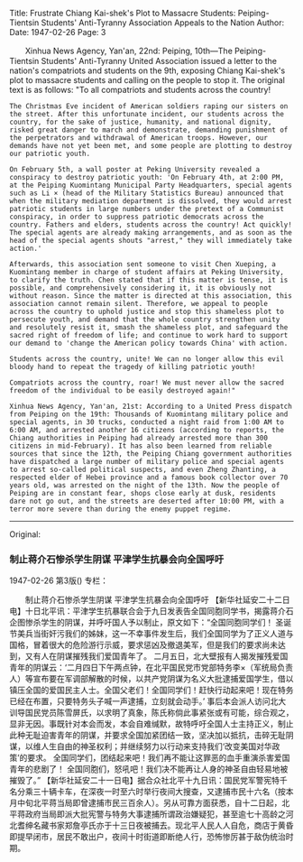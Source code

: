 Title: Frustrate Chiang Kai-shek's Plot to Massacre Students: Peiping-Tientsin Students' Anti-Tyranny Association Appeals to the Nation
Author:
Date: 1947-02-26
Page: 3

　　Xinhua News Agency, Yan'an, 22nd: Peiping, 10th—The Peiping-Tientsin Students' Anti-Tyranny United Association issued a letter to the nation's compatriots and students on the 9th, exposing Chiang Kai-shek's plot to massacre students and calling on the people to stop it. The original text is as follows:
    "To all compatriots and students across the country!

    The Christmas Eve incident of American soldiers raping our sisters on the street. After this unfortunate incident, our students across the country, for the sake of justice, humanity, and national dignity, risked great danger to march and demonstrate, demanding punishment of the perpetrators and withdrawal of American troops. However, our demands have not yet been met, and some people are plotting to destroy our patriotic youth.

    On February 5th, a wall poster at Peking University revealed a conspiracy to destroy patriotic youth: 'On February 4th, at 2:00 PM, at the Peiping Kuomintang Municipal Party Headquarters, special agents such as Li × (head of the Military Statistics Bureau) announced that when the military mediation department is dissolved, they would arrest patriotic students in large numbers under the pretext of a Communist conspiracy, in order to suppress patriotic democrats across the country. Fathers and elders, students across the country! Act quickly! The special agents are already making arrangements, and as soon as the head of the special agents shouts "arrest," they will immediately take action.'

    Afterwards, this association sent someone to visit Chen Xueping, a Kuomintang member in charge of student affairs at Peking University, to clarify the truth. Chen stated that if this matter is tense, it is possible, and comprehensively considering it, it is obviously not without reason. Since the matter is directed at this association, this association cannot remain silent. Therefore, we appeal to people across the country to uphold justice and stop this shameless plot to persecute youth, and demand that the whole country strengthen unity and resolutely resist it, smash the shameless plot, and safeguard the sacred right of freedom of life; and continue to work hard to support our demand to 'change the American policy towards China' with action.

    Students across the country, unite! We can no longer allow this evil bloody hand to repeat the tragedy of killing patriotic youth!

    Compatriots across the country, roar! We must never allow the sacred freedom of the individual to be easily destroyed again!"

    Xinhua News Agency, Yan'an, 21st: According to a United Press dispatch from Peiping on the 19th: Thousands of Kuomintang military police and special agents, in 30 trucks, conducted a night raid from 1:00 AM to 6:00 AM, and arrested another 16 citizens (according to reports, the Chiang authorities in Peiping had already arrested more than 300 citizens in mid-February). It has also been learned from reliable sources that since the 12th, the Peiping Chiang government authorities have dispatched a large number of military police and special agents to arrest so-called political suspects, and even Zheng Zhanting, a respected elder of Hebei province and a famous book collector over 70 years old, was arrested on the night of the 13th. Now the people of Peiping are in constant fear, shops close early at dusk, residents dare not go out, and the streets are deserted after 10:00 PM, with a terror more severe than during the enemy puppet regime.



<hr /> 

Original: 


### 制止蒋介石惨杀学生阴谋  平津学生抗暴会向全国呼吁

1947-02-26
第3版()
专栏：

　　制止蒋介石惨杀学生阴谋
    平津学生抗暴会向全国呼吁
    【新华社延安二十二日电】十日北平讯：平津学生抗暴联合会于九日发表告全国同胞同学书，揭露蒋介石企图惨杀学生的阴谋，并呼吁国人予以制止，原文如下：“全国同胞同学们！
    圣诞节美兵当街奸污我们的姊妹，这一不幸事件发生后，我们全国同学为了正义人道与国格，冒着很大的危险游行示威，要求惩凶及撤退美军，但是我们的要求尚未达到，又有人在阴谋摧残我们爱国青年了。
    二月五日，北大壁报有人揭发摧残爱国青年的阴谋云：‘二月四日下午两点钟，在北平国民党市党部特务李×（军统局负责人）等宣布要在军调部解散的时候，以共产党阴谋为名义大批逮捕爱国学生，借以镇压全国的爱国民主人士。全国父老们！全国同学们！赶快行动起来吧！现在特务已经在布置，只要特务头子喊一声逮捕，立刻就会动手。’
    事后本会派人访问北大训导国民党员陈雪屏氏，以求明了真象，陈氏称倘此事紧张或有可能，综合观之，显非无因。事既针对本会而发，本会自难缄默，故特呼吁全国人士主持正义，制止此种无耻迫害青年的阴谋，并要求全国加紧团结一致，坚决加以抵抗，击碎无耻阴谋，以维人生自由的神圣权利；并继续努力以行动来支持我们‘改变美国对华政策’的要求。
    全国同学们，团结起来吧！我们再不能让这罪恶的血手重演杀害爱国青年的悲剧了！
    全国同胞们，怒吼吧！我们决不能再让人身的神圣自由轻易地被摧毁了。”
    【新华社延安二十一日电】据合众社北平十九日讯：国民党军警宪特千名分乘三十辆卡车，在深夜一时至六时举行夜间大搜查，又逮捕市民十六名（按本月中旬北平蒋当局即曾逮捕市民三百余人）。另从可靠方面获悉，自十二日起，北平蒋政府当局即派大批宪警与特务大事逮捕所谓政治嫌疑犯，甚至逾七十高龄之河北耆绅名藏书家郑詹亭氏亦于十三日夜被捕去。现北平人民人人自危，商店于黄昏即提早闭市，居民不敢出户，夜间十时街道即断绝人行，恐怖惨厉甚于敌伪统治时期。
